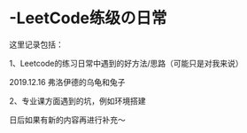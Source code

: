 # -LeetCode练级の日常

这里记录包括：

1、Leetcode的练习日常中遇到的好方法/思路（可能只是对我来说）

2019.12.16 弗洛伊德的乌龟和兔子

2、专业课方面遇到的坑，例如环境搭建

日后如果有新的内容再进行补充～
